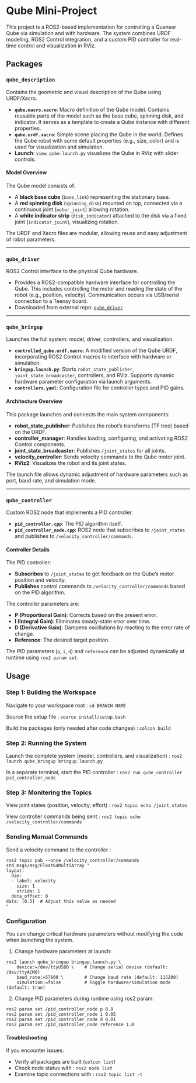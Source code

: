 # Qube Mini-Project

This project is a ROS2-based implementation for controlling a Quanser Qube via simulation and with hardware. The system combines URDF modeling, ROS2 Control integration, and a custom PID controller for real-time control and visualization in RViz.

## Packages

### `qube_description`
Contains the geometric and visual description of the Qube using URDF/Xacro.
- **`qube.macro.xacro`**: Macro definition of the Qube model. Contains reusable parts of the model such as the base cube, spinning disk, and indicator. It serves as a template to create a Qube instance with different properties.
- **`qube.urdf.xacro`**: Simple scene placing the Qube in the world. Defines the Qube robot with some default properties (e.g., size, color) and is used for visualization and simulation.
- **Launch**: `view_qube.launch.py` visualizes the Qube in RViz with slider controls.

#### Model Overview
The Qube model consists of:
- A **black base cube** (`base_link`) representing the stationary base.
- A **red spinning disk** (`spinning_disk`) mounted on top, connected via a continuous joint (`motor_joint`) allowing rotation.
- A **white indicator strip** (`disk_indicator`) attached to the disk via a fixed joint (`indicator_joint`), visualizing rotation.

The URDF and Xacro files are modular, allowing reuse and easy adjustment of robot parameters.

---

### `qube_driver`
ROS2 Control interface to the physical Qube hardware.
- Provides a ROS2-compatible hardware interface for controlling the Qube. This includes controlling the motor and reading the state of the robot (e.g., position, velocity). Communication occurs via USB/serial connection to a Teensy board.
- Downloaded from external repo: [`qube_driver`](https://github.com/adamleon/qube_driver)

---

### `qube_bringup`
Launches the full system: model, driver, controllers, and visualization.
- **`controlled_qube.urdf.xacro`**: A modified version of the Qube URDF, incorporating ROS2 Control macros to interface with hardware or simulation. 
- **`bringup.launch.py`**: Starts `robot_state_publisher`, `joint_state_broadcaster`, controllers, and RViz. Supports dynamic hardware parameter configuration via launch arguments.
- **`controllers.yaml`**: Configuration file for controller types and PID gains.

#### Architecture Overview
This package launches and connects the main system components:
- **robot_state_publisher**: Publishes the robot’s transforms (TF tree) based on the URDF.
- **controller_manager**: Handles loading, configuring, and activating ROS2 Control components.
- **joint_state_broadcaster**: Publishes `/joint_states` for all joints.
- **velocity_controller**: Sends velocity commands to the Qube motor joint.
- **RViz2**: Visualizes the robot and its joint states.

The launch file allows dynamic adjustment of hardware parameters such as port, baud rate, and simulation mode.

---

### `qube_controller`
Custom ROS2 node that implements a PID controller.
- **`pid_controller.cpp`**: The PID algorithm itself.
- **`pid_controller_node.cpp`**: ROS2 node that subscribes to `/joint_states` and publishes to `/velocity_controller/commands`.

#### Controller Details
The PID controller:
- **Subscribes** to `/joint_states` to get feedback on the Qube’s motor position and velocity.
- **Publishes** control commands to `/velocity_controller/commands` based on the PID algorithm.

The controller parameters are:
- **P (Proportional Gain)**: Corrects based on the present error.
- **I (Integral Gain)**: Eliminates steady-state error over time.
- **D (Derivative Gain)**: Dampens oscillations by reacting to the error rate of change.
- **Reference**: The desired target position.

The PID parameters (`p`, `i`, `d`) and `reference` can be adjusted dynamically at runtime using `ros2 param set`.


## Usage

### Step 1: Building the Workspace

Navigate to your workspace root : 
```cd BRANCH-NAME```

Source the setup file :
```source install/setup.bash```

Build the packages (only needed after code changes) :
```colcon build```

### Step 2: Running the System

Launch the complete system (model, controllers, and visualization) :
```ros2 launch qube_bringup bringup.launch.py```

In a separate terminal, start the PID controller :
```ros2 run qube_controller pid_controller_node```

### Step 3: Monitering the Topics

View joint states (position, velocity, effort) :
```ros2 topic echo /joint_states```

View controller commands being sent :
```ros2 topic echo /velocity_controller/commands```

### Sending Manual Commands

Send a velocity command to the controller :
```
ros2 topic pub --once /velocity_controller/commands std_msgs/msg/Float64MultiArray "
layout:
  dim:
  - label: velocity
    size: 1
    stride: 1
  data_offset: 0
data: [0.5]  # Adjust this value as needed
"
```

### Configuration
You can change critical hardware parameters without modifying the code when launching the system.

1. Change hardware parameters at launch:
```
ros2 launch qube_bringup bringup.launch.py \
    device:=/dev/ttyUSB0 \    # Change serial device (default: /dev/ttyACM0)
    baud_rate:=57600 \        # Change baud rate (default: 115200)
    simulation:=false         # Toggle hardware/simulation mode (default: true)
```

2. Change PID parameters during runtime using ros2 param:
```
ros2 param set /pid_controller_node p 0.8  
ros2 param set /pid_controller_node i 0.05  
ros2 param set /pid_controller_node d 0.01  
ros2 param set /pid_controller_node reference 1.0  
```
#### Troubleshooting 

If you encounter issues:

- Verify all packages are built (`colcon list`)   
- Check node status with : `ros2 node list`   
- Examine topic connections with : `ros2 topic list -t`   
